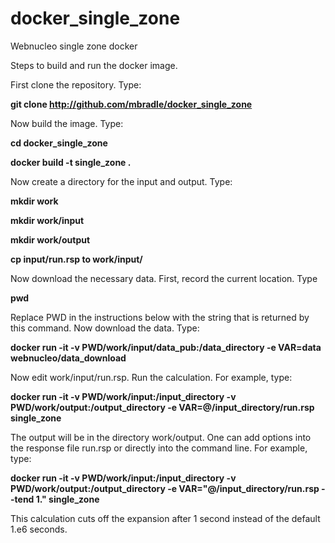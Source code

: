 # docker_single_zone
Webnucleo single zone docker

<!--
Tags:

- default: made with default master.h
-->

Steps to build and run the docker image.

First clone the repository.  Type:

**git clone http://github.com/mbradle/docker_single_zone**

Now build the image.  Type:

**cd docker_single_zone**

**docker build -t single_zone .**

Now create a directory for the input and output.  Type:

**mkdir work**

**mkdir work/input**

**mkdir work/output**

**cp input/run.rsp to work/input/**

Now download the necessary data.  First, record the current location.  Type

**pwd**

Replace PWD in the instructions below with the string that is returned by
this command.  Now download the data.  Type:

**docker run -it -v PWD/work/input/data_pub:/data_directory -e VAR=data webnucleo/data_download**

Now edit work/input/run.rsp.  Run the calculation.  For example, type:

**docker run -it -v PWD/work/input:/input_directory -v PWD/work/output:/output_directory -e VAR=@/input_directory/run.rsp single_zone**

The output will be in the directory work/output.  One can add options into the response file run.rsp or directly into the command line.  For example, type:

**docker run -it -v PWD/work/input:/input_directory -v PWD/work/output:/output_directory -e VAR="@/input_directory/run.rsp --tend 1." single_zone**

This calculation cuts off the expansion after 1 second instead of the default 1.e6 seconds.

<!--
To compile with a different master.h, first get the master.h:

- docker run -it -v PWD/work/input:/input_directory -v PWD/work/output:/output_directory -e HEADER_COPY_DIRECTORY=/output_directory single_zone

Copy the master.h to this directory:

- cp work/output/master.h .

Edit master.h.  Now rebuild, but set the WN_USER flag:

- docker build -t single_zone --build-arg WN_USER=1 .

Edit work/input/run.rsp appropriately.  Then run as before.
-->
